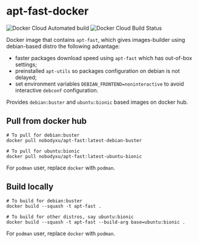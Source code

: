 # apt-fast-docker

![Docker Cloud Automated build](https://img.shields.io/docker/cloud/automated/nobodyxu/apt-fast)
![Docker Cloud Build Status](https://img.shields.io/docker/cloud/build/nobodyxu/apt-fast)

Docker image that contains `apt-fast`, which gives images-builder using debian-based distro the following advantage:

 - faster packages download speed using `apt-fast` which has out-of-box settings;
 - preinstalled `apt-utils` so packages configuration on debian is not delayed;
 - set environment variables `DEBIAN_FRONTEND=noninteractive` to avoid interactive `debconf` configuration.

Provides `debian:buster` and `ubuntu:bionic` based images on docker hub.

## Pull from docker hub

```shell
# To pull for debian:buster
docker pull nobodyxu/apt-fast:latest-debian-buster

# To pull for ubuntu:bionic
docker pull nobodyxu/apt-fast:latest-ubuntu-bionic
```

For `podman` user, replace `docker` with `podman`.

## Build locally

```shell
# To build for debian:buster
docker build --squash -t apt-fast .

# To build for other distros, say ubuntu:bionic
docker build --squash -t apt-fast --build-arg base=ubuntu:bionic .
```

For `podman` user, replace `docker` with `podman`.
